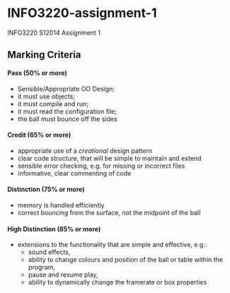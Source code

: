 INFO3220-assignment-1
=====================

INFO3220 S12014 Assignment 1


## Marking Criteria

#### Pass (50% or more)
* Sensible/Appropriate OO Design;
* it must use objects;
* it must compile and run;
* it must read the configuration file;
* the ball must bounce off the sides

#### Credit (65% or more)
* appropriate use of a *creational* design pattern
* clear code structure, that will be simple to maintain and extend
* sensible error checking, e.g. for missing or incorrect files
* informative, clear commenting of code

#### Distinction (75% or more)
* memory is handled efficiently
* correct bouncing from the surface, not the midpoint of the ball

#### High Distinction (85% or more)
* extensions to the functionality that are simple and effective, e.g.:
	* sound effects,
	* ability to change colours and position of the ball or table within the program,
	* pause and resume play,
	* ability to dynamically change the framerate or box properties
	